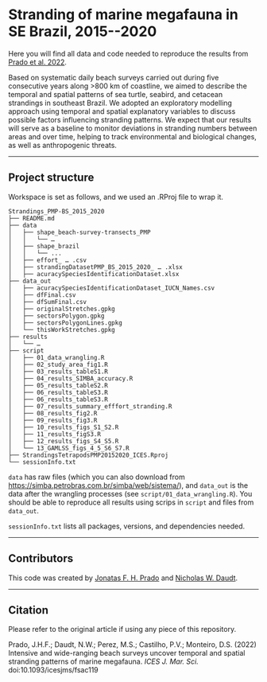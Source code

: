 # Stranding of marine megafauna in SE Brazil, 2015--2020

Here you will find all data and code needed to reproduce the results from [Prado et al. 2022](https://github.com/JonatasPrado/Strandings_PMP-BS_2015_2020#citation).

Based on systematic daily beach surveys carried out during five consecutive years along >800 km of coastline, we aimed to describe the temporal and spatial patterns of sea turtle, seabird, and cetacean strandings in southeast Brazil. We adopted an exploratory modelling approach using temporal and spatial explanatory variables to discuss possible factors influencing stranding patterns. We expect that our results will serve as a baseline to monitor deviations in stranding numbers between areas and over time, helping to track environmental and biological changes, as well as anthropogenic threats.

***
## Project structure

Workspace is set as follows, and we used an .RProj file to wrap it.

```shell
Strandings_PMP-BS_2015_2020
├── README.md
├── data
│   ├── shape_beach-survey-transects_PMP
│   │   └── …
│   ├── shape_brazil
│   │   └── ...
│   ├── effort_ … .csv
│   ├── strandingDatasetPMP_BS_2015_2020_ … .xlsx
│   ├── acuracySpeciesIdentificationDataset.xlsx
├── data_out
│   ├── acuracySpeciesIdentificationDataset_IUCN_Names.csv
│   ├── dfFinal.csv
│   ├── dfSumFinal.csv
│   ├── originalStretches.gpkg
│   ├── sectorsPolygon.gpkg
│   ├── sectorsPolygonLines.gpkg
│   └── thisWorkStretches.gpkg
├── results
│   └── …
├── script
│   ├── 01_data_wrangling.R
│   ├── 02_study_area_fig1.R
│   ├── 03_results_tableS1.R
│   ├── 04_results_SIMBA_accuracy.R
│   ├── 05_results_tableS2.R
│   ├── 06_results_tableS3.R
│   ├── 06_results_tableS3.R
│   ├── 07_results_summary_efffort_stranding.R
│   ├── 08_results_fig2.R
│   ├── 09_results_fig3.R
│   ├── 10_results_figs_S1_S2.R
│   ├── 11_results_figS3.R
│   ├── 12_results_figs_S4_S5.R
│   └── 13_GAMLSS_figs_4_5_S6_S7.R
├── StrandingsTetrapodsPMP20152020_ICES.Rproj
└── sessionInfo.txt
```

`data` has raw files (which you can also download from <https://simba.petrobras.com.br/simba/web/sistema/>), and `data_out` is the data after the wrangling processes (see `script/01_data_wrangling.R`). You should be able to reproduce all results using scrips in `script` and files from `data_out`.

`sessionInfo.txt` lists all packages, versions, and dependencies needed.

---
## Contributors

This code was created by [Jonatas F. H. Prado](https://github.com/JonatasPrado) and [Nicholas W. Daudt](https://github.com/nwdaudt).

***
## Citation
Please refer to the original article if using any piece of this repository.

Prado, J.H.F.; Daudt, N.W.; Perez, M.S.; Castilho, P.V.; Monteiro, D.S. (2022) Intensive and wide-ranging beach surveys uncover temporal and spatial stranding patterns of marine megafauna. *ICES J. Mar. Sci.* doi:10.1093/icesjms/fsac119

